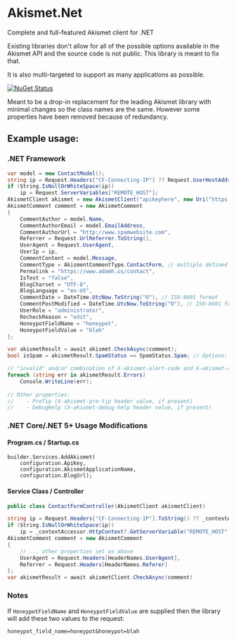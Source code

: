 # Akismet.Net

Complete and full-featured Akismet client for .NET

Existing libraries don't allow for all of the possible options available in the Akismet API and the source code is not public. This library is meant to fix that.

It is also multi-targeted to support as many applications as possible.

[![NuGet Status](https://img.shields.io/nuget/vpre/AkismetApi.Net)](https://www.nuget.org/packages/AkismetApi.Net/)

Meant to be a drop-in replacement for the leading Akismet library with minimal changes so the class names are the same. However some properties have been removed because of redundancy.

## Example usage:

### .NET Framework

```csharp
var model = new ContactModel();
string ip = Request.Headers["CF-Connecting-IP"] ?? Request.UserHostAddress;
if (String.IsNullOrWhiteSpace(ip))
    ip = Request.ServerVariables["REMOTE_HOST"];
AkismetClient akismet = new AkismetClient("apikeyhere", new Uri("https://www.adamh.us"), "Application Name");
AkismetComment comment = new AkismetComment
{
    CommentAuthor = model.Name,
    CommentAuthorEmail = model.EmailAddress,
    CommentAuthorUrl = "http://www.spamwebsite.com",
    Referrer = Request.UrlReferrer.ToString(),
    UserAgent = Request.UserAgent,
    UserIp = ip,
    CommentContent = model.Message,
    CommentType = AkismentCommentType.ContactForm, // multiple defined values, or use new AkismetCommentType("new-comment-type") for a custom option
    Permalink = "https://www.adamh.us/contact",
    IsTest = "false",
    BlogCharset = "UTF-8",
    BlogLanguage = "en-US",
    CommentDate = DateTime.UtcNow.ToString("O"), // ISO-8601 format
    CommentPostModified = DateTime.UtcNow.ToString("O"), // ISO-8601 format
    UserRole = "administrator",
    RecheckReason = "edit",
    HoneypotFieldName = "honeypot",
    HoneypotFieldValue = "blah"
};

var akismetResult = await akismet.CheckAsync(comment);
bool isSpam = akismetResult.SpamStatus == SpamStatus.Spam; // Options: Ham, Spam, Unspecified (in the case of an error)

// "invalid" and/or combination of X-akismet-alert-code and X-akismet-alert-msg header values
foreach (string err in akismetResult.Errors)
    Console.WriteLine(err);
    
// Other properties:
//    - ProTip (X-akismet-pro-tip header value, if present)
//    - DebugHelp (X-akismet-debug-help header value, if present)
```

### .NET Core/.NET 5+ Usage Modifications

#### Program.cs / Startup.cs

```charp
builder.Services.AddAkismet(
    configuration.ApiKey,
    configuration.AkismetApplicationName,
    configuration.BlogUrl);
```

#### Service Class / Controller

```csharp
public class ContactFormController(AkismetClient akismetClient)

string ip = Request.Headers["CF-Connecting-IP"].ToString() ?? _contextAccessor.HttpContext?.Connection.RemoteIpAddress?.ToString() ?? "";
if (String.IsNullOrWhiteSpace(ip))
    ip = _contextAccessor.HttpContext?.GetServerVariable("REMOTE_HOST") ?? "";
AkismetComment comment = new AkismetComment
{
    // ... other properties set as above
    UserAgent = Request.Headers[HeaderNames.UserAgent],
    Referrer = Request.Headers[HeaderNames.Referer]
};
var akismetResult = await akismetClient.CheckAsync(comment)
```

### Notes

If `HoneypotFieldName` and `HoneypotFieldValue` are supplied then the library will add these two values to the request:

`honeypot_field_name=honeypot&honeypot=blah`
